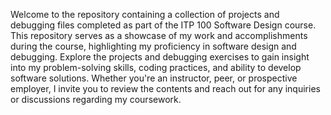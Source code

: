 Welcome to the repository containing a collection of projects and debugging files completed as part of the ITP 100 Software Design course. This repository serves as a showcase of my work and accomplishments during the course, highlighting my proficiency in software design and debugging. Explore the projects and debugging exercises to gain insight into my problem-solving skills, coding practices, and ability to develop software solutions. Whether you're an instructor, peer, or prospective employer, I invite you to review the contents and reach out for any inquiries or discussions regarding my coursework.
